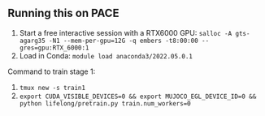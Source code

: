 ## Running this on PACE

1. Start a free interactive session with a RTX6000 GPU: ```salloc -A gts-agarg35 -N1 --mem-per-gpu=12G -q embers -t8:00:00 --gres=gpu:RTX_6000:1```
2. Load in Conda: ```module load anaconda3/2022.05.0.1```

Command to train stage 1:  
1. ```tmux new -s train1```  
2. ```export CUDA_VISIBLE_DEVICES=0 && export MUJOCO_EGL_DEVICE_ID=0 && python lifelong/pretrain.py train.num_workers=0```